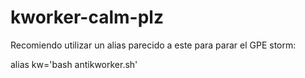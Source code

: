 # kworker-calm-plz
Recomiendo utilizar un alias parecido a este para parar el GPE storm:

  alias kw='bash antikworker.sh'
